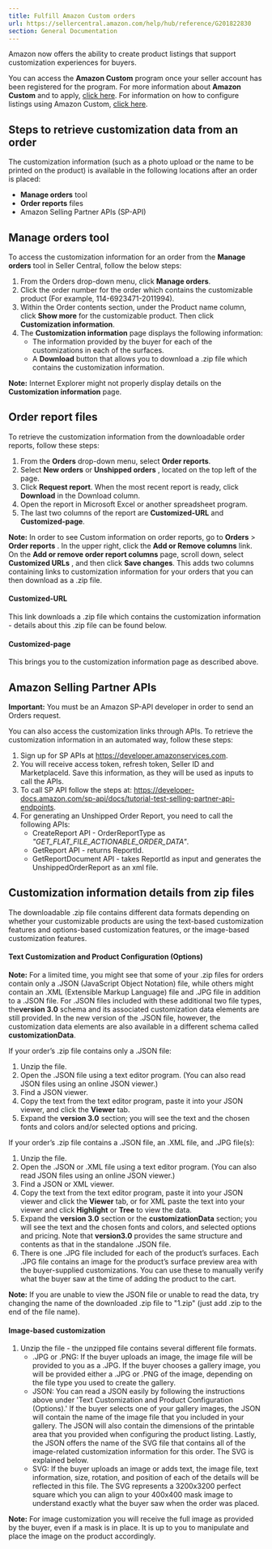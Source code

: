 ```yaml
---
title: Fulfill Amazon Custom orders
url: https://sellercentral.amazon.com/help/hub/reference/G201822830
section: General Documentation
---
```


Amazon now offers the ability to create product listings that support
customization experiences for buyers.

You can access the **Amazon Custom** program once your seller account has been
registered for the program. For more information about **Amazon Custom** and
to apply, [click here](/gp/help/201757520). For information on how to
configure listings using Amazon Custom, [click here](/gp/help/201822780).

## Steps to retrieve customization data from an order

The customization information (such as a photo upload or the name to be
printed on the product) is available in the following locations after an order
is placed:

  * **Manage orders** tool 
  * **Order reports** files
  * Amazon Selling Partner APIs (SP-API)

## Manage orders tool

To access the customization information for an order from the **Manage
orders** tool in Seller Central, follow the below steps:

  

  1. From the Orders drop-down menu, click **Manage orders**.
  2. Click the order number for the order which contains the customizable product (For example, 114-6923471-2011994).
  3. Within the Order contents section, under the Product name column, click **Show more** for the customizable product. Then click **Customization information**.
  4. The **Customization information** page displays the following information: 
     * The information provided by the buyer for each of the customizations in each of the surfaces.
     * A **Download** button that allows you to download a .zip file which contains the customization information.

**Note:** Internet Explorer might not properly display details on the
**Customization information** page.

## Order report files

To retrieve the customization information from the downloadable order reports,
follow these steps:

  

  1. From the **Orders** drop-down menu, select **Order reports**.
  2. Select **New orders** or **Unshipped orders** , located on the top left of the page.
  3. Click **Request report**. When the most recent report is ready, click **Download** in the Download column.
  4. Open the report in Microsoft Excel or another spreadsheet program.
  5. The last two columns of the report are **Customized-URL** and **Customized-page**.

**Note:** In order to see Custom information on order reports, go to
**Orders** > **Order reports** . In the upper right, click the **Add or Remove
columns** link. On the **Add or remove order report columns** page, scroll
down, select **Customized URLs** , and then click **Save changes**. This adds
two columns containing links to customization information for your orders that
you can then download as a .zip file.

#### Customized-URL

This link downloads a .zip file which contains the customization information -
details about this .zip file can be found below.

#### Customized-page

This brings you to the customization information page as described above.

## Amazon Selling Partner APIs

**Important:** You must be an Amazon SP-API developer in order to send an
Orders request.

You can also access the customization links through APIs. To retrieve the
customization information in an automated way, follow these steps:  

  1. Sign up for SP APIs at <https://developer.amazonservices.com>.
  2. You will receive access token, refresh token, Seller ID and MarketplaceId. Save this information, as they will be used as inputs to call the APIs.
  3. To call SP API follow the steps at: <https://developer-docs.amazon.com/sp-api/docs/tutorial-test-selling-partner-api-endpoints>.
  4. For generating an Unshipped Order Report, you need to call the following APIs: 
     * CreateReport API - OrderReportType as _"GET_FLAT_FILE_ACTIONABLE_ORDER_DATA"_.
     * GetReport API - returns ReportId.
     * GetReportDocument API - takes ReportId as input and generates the UnshippedOrderReport as an xml file.

## Customization information details from zip files

The downloadable .zip file contains different data formats depending on
whether your customizable products are using the text-based customization
features and options-based customization features, or the image-based
customization features.

#### Text Customization and Product Configuration (Options)

**Note:** For a limited time, you might see that some of your .zip files for
orders contain only a .JSON (JavaScript Object Notation) file, while others
might contain an .XML (Extensible Markup Language) file and .JPG file in
addition to a .JSON file. For .JSON files included with these additional two
file types, the**version 3.0** schema and its associated customization data
elements are still provided. In the new version of the .JSON file, however,
the customization data elements are also available in a different schema
called **customizationData**.

If your order’s .zip file contains only a .JSON file:  

  1. Unzip the file.
  2. Open the .JSON file using a text editor program. (You can also read JSON files using an online JSON viewer.)
  3. Find a JSON viewer.
  4. Copy the text from the text editor program, paste it into your JSON viewer, and click the **Viewer** tab.
  5. Expand the **version 3.0** section; you will see the text and the chosen fonts and colors and/or selected options and pricing.

If your order’s .zip file contains a .JSON file, an .XML file, and .JPG
file(s):  

  1. Unzip the file.
  2. Open the .JSON or .XML file using a text editor program. (You can also read JSON files using an online JSON viewer.)
  3. Find a JSON or XML viewer.
  4. Copy the text from the text editor program, paste it into your JSON viewer and click the **Viewer** tab, or for XML paste the text into your viewer and click **Highlight** or **Tree** to view the data.
  5. Expand the **version 3.0** section or the **customizationData** section; you will see the text and the chosen fonts and colors, and selected options and pricing. Note that **version3.0** provides the same structure and contents as that in the standalone .JSON file.
  6. There is one .JPG file included for each of the product’s surfaces. Each .JPG file contains an image for the product’s surface preview area with the buyer-supplied customizations. You can use these to manually verify what the buyer saw at the time of adding the product to the cart.

**Note:** If you are unable to view the JSON file or unable to read the data,
try changing the name of the downloaded .zip file to "1.zip" (just add .zip to
the end of the file name).

#### Image-based customization

  

  1. Unzip the file - the unzipped file contains several different file formats. 
     * .JPG or .PNG: If the buyer uploads an image, the image file will be provided to you as a .JPG. If the buyer chooses a gallery image, you will be provided either a .JPG or .PNG of the image, depending on the file type you used to create the gallery.
     * JSON: You can read a JSON easily by following the instructions above under 'Text Customization and Product Configuration (Options).' If the buyer selects one of your gallery images, the JSON will contain the name of the image file that you included in your gallery. The JSON will also contain the dimensions of the printable area that you provided when configuring the product listing. Lastly, the JSON offers the name of the SVG file that contains all of the image-related customization information for this order. The SVG is explained below.
     * SVG: If the buyer uploads an image or adds text, the image file, text information, size, rotation, and position of each of the details will be reflected in this file. The SVG represents a 3200x3200 perfect square which you can align to your 400x400 mask image to understand exactly what the buyer saw when the order was placed. 

**Note:** For image customization you will receive the full image as provided
by the buyer, even if a mask is in place. It is up to you to manipulate and
place the image on the product accordingly.


